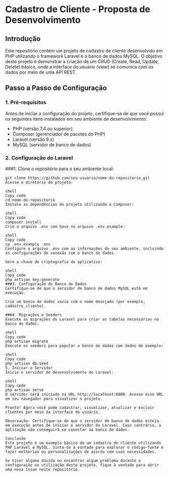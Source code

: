 # Cadastro de Cliente - Proposta de Desenvolvimento

## Introdução
Este repositório contém um projeto de cadastro de cliente desenvolvido em PHP utilizando o framework Laravel e o banco de dados MySQL. O objetivo deste projeto é demonstrar a criação de um CRUD (Create, Read, Update, Delete) básico, onde a interface do usuário (view) se comunica com os dados por meio de uma API REST.

## Passo a Passo de Configuração

### 1. Pré-requisitos
Antes de iniciar a configuração do projeto, certifique-se de que você possui os seguintes itens instalados em seu ambiente de desenvolvimento:

- PHP (versão 7.4 ou superior)
- Composer (gerenciador de pacotes do PHP)
- Laravel (versão 8.x)
- MySQL (servidor de banco de dados)

### 2. Configuração do Laravel

###1. Clone o repositório para o seu ambiente local:

   ```shell
   git clone https://github.com/seu-usuario/nome-do-repositorio.git
Acesse o diretório do projeto:

shell
Copy code
cd nome-do-repositorio
Instale as dependências do projeto utilizando o Composer:

shell
Copy code
composer install
Crie o arquivo .env com base no arquivo .env.example:

shell
Copy code
cp .env.example .env
Configure o arquivo .env com as informações do seu ambiente, incluindo as configurações de conexão com o banco de dados.

Gere a chave de criptografia do aplicativo:

shell
Copy code
php artisan key:generate
###3. Configuração do Banco de Dados
Certifique-se de que o servidor de banco de dados MySQL está em execução.

Crie um banco de dados vazio com o nome desejado (por exemplo, cadastro_cliente).

###4. Migrações e Seeders
Execute as migrações do Laravel para criar as tabelas necessárias no banco de dados:

shell
Copy code
php artisan migrate
Execute os seeders para popular o banco de dados com dados de exemplo:

shell
Copy code
php artisan db:seed
5. Iniciar o Servidor
Inicie o servidor de desenvolvimento do Laravel:

shell
Copy code
php artisan serve
O servidor será iniciado na URL http://localhost:8000. Acesse essa URL em seu navegador para visualizar o projeto.

Pronto! Agora você pode cadastrar, visualizar, atualizar e excluir clientes por meio da interface do usuário.

Observação: Certifique-se de que o servidor de banco de dados esteja em execução antes de iniciar o servidor do Laravel. Caso contrário, a aplicação não conseguirá se conectar ao banco de dados.

Conclusão
Este projeto é um exemplo básico de um cadastro de cliente utilizando PHP Laravel e MySQL. Sinta-se à vontade para explorar o código-fonte e fazer melhorias ou personalizações de acordo com suas necessidades.

Se tiver alguma dúvida ou encontrar algum problema durante a configuração ou utilização deste projeto, fique à vontade para abrir uma nova issue neste repositório.

